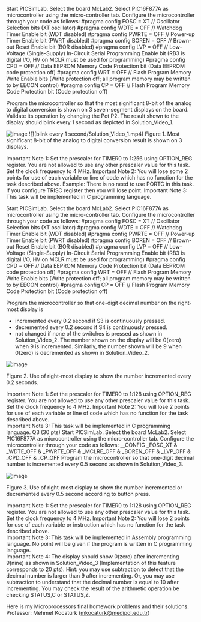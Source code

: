 Start PICSimLab. Select the board McLab2. Select PIC16F877A as microcontroller using the micro-controller tab. Configure the microcontroller through your code as follows:
#pragma config FOSC = XT // Oscillator Selection bits (XT oscillator)
#pragma config WDTE = OFF // Watchdog Timer Enable bit (WDT disabled)
#pragma config PWRTE = OFF // Power-up Timer Enable bit (PWRT disabled)
#pragma config BOREN = OFF // Brown-out Reset Enable bit (BOR disabled)
#pragma config LVP = OFF // Low-Voltage (Single-Supply) In-Circuit Serial Programming Enable bit (RB3 is digital I/O, HV on MCLR must be used for programming)
#pragma config CPD = OFF // Data EEPROM Memory Code Protection bit (Data EEPROM code protection off)
#pragma config WRT = OFF // Flash Program Memory Write Enable bits (Write protection off; all program memory may be written to by EECON control)
#pragma config CP = OFF // Flash Program Memory Code Protection bit (Code protection off) 

Program the microcontroller so that the most significant 8-bit of the analog to digital conversion is shown on 3 seven-segment displays on the board. Validate its operation by changing the Pot P2. The result shown to the display should blink every 1 second as depicted in Solution_Video_1.
 
![image](https://user-images.githubusercontent.com/48950686/90071670-a833ea80-dcfe-11ea-91f6-d7a5843ab151.png)
![](blink every 1 second/Solution_Video_1.mp4)
Figure 1. Most significant 8-bit of the analog to digital conversion result is shown on 3 displays.

Important Note 1: Set the prescaler for TIMER0 to 1:256 using OPTION_REG register. You are not allowed to use any other prescaler value for this task. Set the clock frequency to 4 MHz.
Important Note 2: You will lose some 2 points for use of each variable or line of code which has no function for the task described above.  Example: There is no need to use PORTC in this task. If you configure TRISC register then you will lose point. 
Important Note 3: This task will be implemented in C programming language. 




Start PICSimLab. Select the board McLab2. Select PIC16F877A as microcontroller using the micro-controller tab. Configure the microcontroller through your code as follows:
#pragma config FOSC = XT // Oscillator Selection bits (XT oscillator)
#pragma config WDTE = OFF // Watchdog Timer Enable bit (WDT disabled)
#pragma config PWRTE = OFF // Power-up Timer Enable bit (PWRT disabled)
#pragma config BOREN = OFF // Brown-out Reset Enable bit (BOR disabled)
#pragma config LVP = OFF // Low-Voltage (Single-Supply) In-Circuit Serial Programming Enable bit (RB3 is digital I/O, HV on MCLR must be used for programming)
#pragma config CPD = OFF // Data EEPROM Memory Code Protection bit (Data EEPROM code protection off)
#pragma config WRT = OFF // Flash Program Memory Write Enable bits (Write protection off; all program memory may be written to by EECON control)
#pragma config CP = OFF // Flash Program Memory Code Protection bit (Code protection off) 

Program the microcontroller so that one-digit decimal number on the right-most display is 
-	incremented every 0.2 second if S3 is continuously pressed. 
-	decremented every 0.2 second if S4 is continuously pressed. 
-	not changed if none of the switches is pressed as shown in Solution_Video_2.
The number shown on the display will be 0(zero) when 9 is incremented. Similarly, the number shown will be 9 when 0(zero) is decremented as shown in Solution_Video_2.
 
![image](https://user-images.githubusercontent.com/48950686/90071694-b1bd5280-dcfe-11ea-95c3-3462f83eb045.png)

Figure 2. Use of right-most display to show the number incremented every 0.2 seconds.

Important Note 1: Set the prescaler for TIMER0 to 1:128 using OPTION_REG register. You are not allowed to use any other prescaler value for this task. Set the clock frequency to 4 MHz.
Important Note 2: You will lose 2 points for use of each variable or line of code which has no function for the task described above.  
Important Note 3: This task will be implemented in C programming language. 
Q3 (30 pts) Start PICSimLab. Select the board McLab2. Select PIC16F877A as microcontroller using the micro-controller tab. Configure the microcontroller through your code as follows:
__CONFIG _FOSC_XT & _WDTE_OFF & _PWRTE_OFF & _MCLRE_OFF & _BOREN_OFF & _LVP_OFF & _CPD_OFF & _CP_OFF
Program the microcontroller so that one-digit decimal number is incremented every 0.5 second as shown in Solution_Video_3.
 
![image](https://user-images.githubusercontent.com/48950686/90071708-b71a9d00-dcfe-11ea-89bd-f5989b693e9b.png)

Figure 3. Use of right-most display to show the number incremented or decremented every 0.5 second according to button press.

Important Note 1: Set the prescaler for TIMER0 to 1:128 using OPTION_REG register. You are not allowed to use any other prescaler value for this task. Set the clock frequency to 4 MHz.
Important Note 2: You will lose 2 points for use of each variable or instruction which has no function for the task described above.  
Important Note 3: This task will be implemented in Assembly programming language. No point will be given if the program is written in C programming language.   
Important Note 4: The display should show 0(zero) after incrementing 9(nine) as shown in Solution_Video_3 (Implementation of this feature corresponds to 20 pts). Hint: you may use subtraction to detect that the decimal number is larger than 9 after incrementing. Or, you may use subtraction to understand that the decimal number is equal to 10 after incrementing. You may check the result of the arithmetic operation be checking STATUS,C or STATUS,Z.


Here is my Microprocessors final homework problems and their solutions.
Professor: Mehmet Kocatürk (mkocaturk@medipol.edu.tr)
